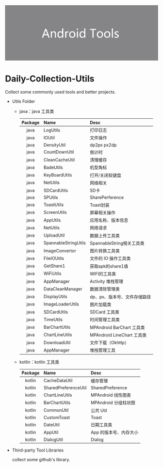 ![avatar](/assets/icon.png)

# Daily-Collection-Utils

Collect some commonly used tools and better projects.

- Utils Folder

  - java：java 工具类

    | Package | Name                 | Desc                         |
    | :-----: | :------------------- | :--------------------------- |
    |  java   | LogUtils             | 打印日志                     |
    |  java   | IOUtil               | 文件操作                     |
    |  java   | DensityUtil          | dp2px px2dp                  |
    |  java   | CountDownUtil        | 倒计时                       |
    |  java   | CleanCacheUtil       | 清理缓存                     |
    |  java   | BadeUtils            | 机型角标                     |
    |  java   | KeyBoardUtils        | 打开/关闭软键盘              |
    |  java   | NetUtils             | 网络相关                     |
    |  java   | SDCardUtils          | SD卡                         |
    |  java   | SPUtils              | SharePerference              |
    |  java   | ToastUtils           | Toast封装                    |
    |  java   | ScreenUtils          | 屏幕相关操作                 |
    |  java   | AppUtils             | 应用名称、版本信息           |
    |  java   | NetUtils             | 网络请求                     |
    |  java   | UploadUtil           | 数据上传工具类               |
    |  java   | SpannableStringUtils | SpannableString相关工具类    |
    |  java   | ImageConvertor       | 图片转换工具类               |
    |  java   | FileIOUtils          | 文件的 IO 操作工具类         |
    |  java   | GetShare1            | 获取apk的share1值            |
    |  java   | WiFiUtils            | WIFI的工具类                 |
    |  java   | AppManager           | Activity 堆栈管理            |
    |  java   | DataCleanManager     | 数据清除管理类               |
    |  java   | DisplayUtils         | dp、px、版本号、文件存储路径 |
    |  java   | ImageLoaderUtils     | 图片加载类                   |
    |  java   | SDCardUtils          | SDCard 工具类                |
    |  java   | TimeUtils            | 时间管理工具类               |
    |  java   | BarChartUtils        | MPAndroid BarChart 工具类    |
    |  java   | ChartLineUtils       | MPAndroid LineChart 工具类   |
    |  java   | DownloadUtil         | 文件下载（Okhttp）           |
    |  java   | AppManager           | 堆栈管理工具                 |
    

  - kotlin：kotlin 工具类

    | Package | Name                 | Desc                 |
    | :-----: | :------------------- | :------------------- |
    | kotlin  | CacheDataUtil        | 缓存管理             |
    | kotlin  | SharedPreferenceUtil | SharedPreference     |
    | kotlin  | ChartLineUtils       | MPAndroid 线性图表   |
    | kotlin  | BarChartUtils        | MPAndroid 分组柱状图 |
    | kotlin  | CommonUtil           | 公共 Util           |
    | kotlin  | CustomToast          | Toast               |
    | kotlin  | DateUtil             | 日期工具类           |
    | kotlin  | AppUtil              | App 的版本号、内存大小|
    | kotlin  | DialogUtil           | Dialog              |
    

- Third-party Tool Libraries

  collect some github's library. 

